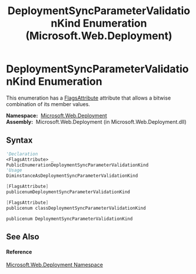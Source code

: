 ﻿---
title: DeploymentSyncParameterValidationKind Enumeration (Microsoft.Web.Deployment)
TOCTitle: DeploymentSyncParameterValidationKind Enumeration
ms:assetid: T:Microsoft.Web.Deployment.DeploymentSyncParameterValidationKind
ms:mtpsurl: https://msdn.microsoft.com/en-us/library/microsoft.web.deployment.deploymentsyncparametervalidationkind(v=VS.90)
ms:contentKeyID: 22754006
ms.date: 05/02/2012
mtps_version: v=VS.90
f1_keywords:
- Microsoft.Web.Deployment.DeploymentSyncParameterValidationKind.None
- Microsoft.Web.Deployment.DeploymentSyncParameterValidationKind.Enumeration
- Microsoft.Web.Deployment.DeploymentSyncParameterValidationKind.RegularExpression
- Microsoft.Web.Deployment.DeploymentSyncParameterValidationKind.AllowEmpty
- Microsoft.Web.Deployment.DeploymentSyncParameterValidationKind.Boolean
- Microsoft.Web.Deployment.DeploymentSyncParameterValidationKind
dev_langs:
- CSharp
- JScript
- VB
- c++
api_location:
- Microsoft.Web.Deployment.dll
api_name:
- Microsoft.Web.Deployment.DeploymentSyncParameterValidationKind
- Microsoft.Web.Deployment.DeploymentSyncParameterValidationKind.AllowEmpty
- Microsoft.Web.Deployment.DeploymentSyncParameterValidationKind.Boolean
- Microsoft.Web.Deployment.DeploymentSyncParameterValidationKind.Enumeration
- Microsoft.Web.Deployment.DeploymentSyncParameterValidationKind.RegularExpression
- Microsoft.Web.Deployment.DeploymentSyncParameterValidationKind.None
api_type:
- Managed
topic_type:
- apiref
- kbSyntax
product_family_name: VS
ROBOTS: INDEX,FOLLOW
---

# DeploymentSyncParameterValidationKind Enumeration

This enumeration has a [FlagsAttribute](https://msdn.microsoft.com/en-us/library/dk06fkbc\(v=vs.90\)) attribute that allows a bitwise combination of its member values.

**Namespace:**  [Microsoft.Web.Deployment](microsoft-web-deployment-namespace.md)  
**Assembly:**  Microsoft.Web.Deployment (in Microsoft.Web.Deployment.dll)

## Syntax

``` vb
'Declaration
<FlagsAttribute> _
PublicEnumerationDeploymentSyncParameterValidationKind
'Usage
DiminstanceAsDeploymentSyncParameterValidationKind
```

``` csharp
[FlagsAttribute]
publicenumDeploymentSyncParameterValidationKind
```

``` c++
[FlagsAttribute]
publicenum classDeploymentSyncParameterValidationKind
```

``` jscript
publicenum DeploymentSyncParameterValidationKind
```

## See Also

#### Reference

[Microsoft.Web.Deployment Namespace](microsoft-web-deployment-namespace.md)

